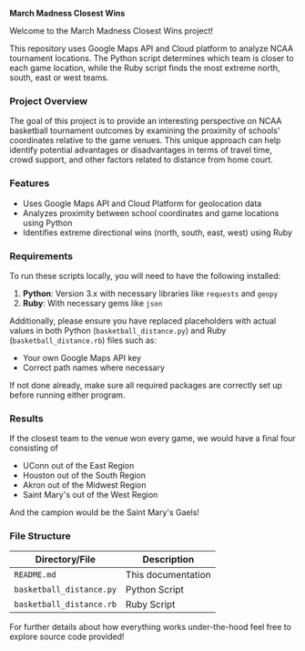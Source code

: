 **March Madness Closest Wins**

Welcome to the March Madness Closest Wins project!

This repository uses Google Maps API and Cloud platform to analyze NCAA tournament locations. The Python script determines which team is closer to each game location, while the Ruby script finds the most extreme north, south, east or west teams.

### Project Overview

The goal of this project is to provide an interesting perspective on NCAA basketball tournament outcomes by examining the proximity of schools' coordinates relative to the game venues. This unique approach can help identify potential advantages or disadvantages in terms of travel time, crowd support, and other factors related to distance from home court.

### Features

* Uses Google Maps API and Cloud Platform for geolocation data
* Analyzes proximity between school coordinates and game locations using Python
* Identifies extreme directional wins (north, south, east, west) using Ruby

### Requirements

To run these scripts locally, you will need to have the following installed:

1. **Python**: Version 3.x with necessary libraries like `requests` and `geopy`
2. **Ruby**: With necessary gems like `json`

Additionally, please ensure you have replaced placeholders with actual values in both Python (`basketball_distance.py`) and Ruby (`basketball_distance.rb`) files such as:

- Your own Google Maps API key
- Correct path names where necessary

If not done already, make sure all required packages are correctly set up before running either program.

### Results
If the closest team to the venue won every game, we would have a final four consisting of
- UConn out of the East Region
- Houston out of the South Region
- Akron out of the Midwest Region
- Saint Mary's out of the West Region

And the campion would be the Saint Mary's Gaels!

### File Structure

| Directory/File | Description |
| --- | --- |
| `README.md`   | This documentation    |
| `basketball_distance.py`     | Python Script        |
| `basketball_distance.rb`     | Ruby Script          |

For further details about how everything works under-the-hood feel free to explore source code provided! 